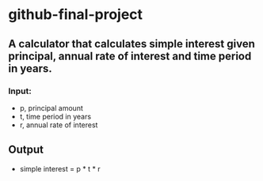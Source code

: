 # github-final-project

## A calculator that calculates simple interest given principal, annual rate of interest and time period in years.
### Input:
- p, principal amount
- t, time period in years
- r, annual rate of interest
## Output
- simple interest = p * t * r
